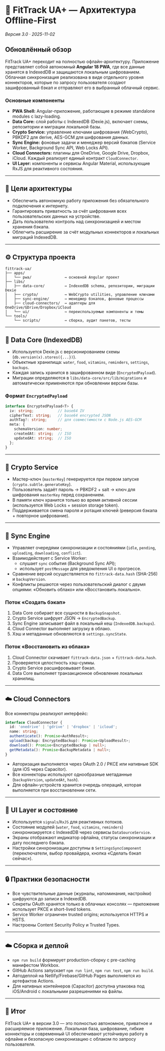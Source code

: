 # 🧩 FitTrack UA+ — Архитектура Offline-First

_Версия 3.0 · 2025-11-02_

## Обновлённый обзор
FitTrack UA+ переходит на полностью офлайн-архитектуру. Приложение представляет собой автономный **Angular 18 PWA**, где все данные хранятся в IndexedDB и защищаются локальным шифрованием. Облачная синхронизация реализована в виде отдельного уровня коннекторов, которые по запросу пользователя создают зашифрованный бэкап и отправляют его в выбранный облачный сервис.

### Основные компоненты
- **PWA Shell:** Angular-приложение, работающие в режиме standalone modules с lazy-loading.
- **Data Core:** слой работы с IndexedDB (Dexie.js), включает схемы, репозитории и миграции локальной базы.
- **Crypto Service:** управление ключами шифрования (WebCrypto), PBKDF2 для derive, AES-GCM для шифрования данных.
- **Sync Engine:** фоновые задачи и менеджер версий бэкапов (Service Worker, Background Sync API, Web Locks API).
- **Cloud Connectors:** плагины для OneDrive, Google Drive, Dropbox, iCloud. Каждый реализует единый контракт `CloudConnector`.
- **UI Layer:** компоненты и сервисы Angular Material, использующие RxJS для реактивного состояния.

---

## 🎯 Цели архитектуры
- Обеспечить автономную работу приложения без обязательного подключения к интернету.
- Гарантировать приватность за счёт шифрования всех пользовательских данных на устройстве.
- Дать пользователю контроль над синхронизацией и местом хранения бэкапа.
- Облегчить расширение за счёт модульных коннекторов и локальных миграций IndexedDB.

---

## ⚙️ Структура проекта
```
fittrack-ua/
├── apps/
│   └── pwa/               → основной Angular проект
├── libs/
│   ├── data-core/         → IndexedDB schema, репозитории, миграции Dexie
│   ├── crypto/            → WebCrypto utilities, управление ключами
│   ├── sync-engine/       → менеджер бэкапов, фоновые процессы
│   ├── cloud-connectors/  → адаптеры для OneDrive/GDrive/Dropbox/iCloud
│   └── ui/                → переиспользуемые компоненты и темы
└── tools/
    └── scripts/           → сборка, аудит пакетов, тесты
```

---

## 🧠 Data Core (IndexedDB)
- Используется Dexie.js с версионированием схемы (`db.version(x).stores({...})`).
- Объектные хранилища: `water`, `food`, `vitamins`, `reminders`, `settings`, `backups`.
- Каждая запись хранится в зашифрованном виде (`EncryptedPayload`).
- Миграции определяются в `libs/data-core/src/lib/migrations` и автоматически применяются при обновлении версии базы.

### Формат `EncryptedPayload`
```ts
interface EncryptedPayload<T> {
  iv: string;           // base64 IV
  cipherText: string;   // base64 encrypted JSON
  authTag?: string;     // для совместимости с Node.js AES-GCM
  meta: {
    schemaVersion: number;
    createdAt: string;  // ISO
    updatedAt: string;  // ISO
  };
}
```

---

## 🔐 Crypto Service
- Мастер-ключ (`masterKey`) генерируется при первом запуске (`crypto.subtle.generateKey`).
- Пользователь задаёт пароль → PBKDF2 + salt → ключ для шифрования `masterKey` перед сохранением.
- В памяти ключ хранится только во время активной сессии (используется Web Locks + session storage token).
- Поддерживается смена пароля и ротация ключей (реверсия бэкапа + повторное шифрование).

---

## 🔄 Sync Engine
- Управляет очередями синхронизации и состояниями (`idle`, `pending`, `uploading`, `downloading`, `conflict`).
- Взаимодействует с Service Worker:
  - слушает `sync` события (Background Sync API);
  - использует `postMessage` для уведомления UI о прогрессе.
- Сравнение версий осуществляется по `fittrack-data.hash` (SHA-256) и `backupVersion`.
- Конфликты решаются через пользовательский диалог с двумя опциями: «Обновить облако» или «Восстановить локально».

### Поток «Создать бэкап»
1. Data Core собирает все сущности в `BackupSnapshot`.
2. Crypto Service шифрует JSON → `EncryptedBackup`.
3. Sync Engine записывает файл в локальный кеш (`IndexedDB.backups`).
4. Cloud Connector выполняет загрузку в облако.
5. Хэш и метаданные обновляются в `settings.syncState`.

### Поток «Восстановить из облака»
1. Cloud Connector скачивает `fittrack-data.json` + `fittrack-data.hash`.
2. Проверяется целостность хэш-суммы.
3. Crypto Service расшифровывает бэкап.
4. Data Core выполняет транзакционное обновление локальных хранилищ.

---

## ☁️ Cloud Connectors
Все коннекторы реализуют интерфейс:
```ts
interface CloudConnector {
  id: 'onedrive' | 'gdrive' | 'dropbox' | 'icloud';
  name: string;
  authenticate(): Promise<AuthResult>;
  upload(backup: EncryptedBackup): Promise<UploadResult>;
  download(): Promise<EncryptedBackup | null>;
  getMetadata(): Promise<BackupMetadata | null>;
}
```

- Авторизация выполняется через OAuth 2.0 / PKCE или нативные SDK (для iOS через Capacitor).
- Все коннекторы используют однообразные метаданные (`backupVersion`, `updatedAt`, `hash`).
- Для офлайн-устройств хранится очередь операций, которая выполняется при восстановлении сети.

---

## 🧭 UI Layer и состояние
- Используется `signals`/`RxJS` для реактивных потоков.
- Состояние модулей (`water`, `food`, `vitamins`, `reminders`) синхронизируется с IndexedDB через сервисы `DataSourceService`.
- Экраны отображают индикатор офлайна, статусы синхронизации и дату последнего бэкапа.
- Настройки синхронизации доступны в `SettingsSyncComponent` (переключатели, выбор провайдера, кнопка «Сделать бэкап сейчас»).

---

## 🔒 Практики безопасности
- Все чувствительные данные (журналы, напоминания, настройки) шифруются до записи в IndexedDB.
- Секреты OAuth хранятся только в облачных консолях — приложение использует PKCE и short-lived tokens.
- Service Worker ограничен trusted origins; используется HTTPS и HSTS.
- Настроены Content Security Policy и Trusted Types.

---

## ☁️ Сборка и деплой
- `npm run build` формирует production-сборку с pre-caching манифестом Workbox.
- GitHub Actions запускает `npm run lint`, `npm run test`, `npm run build`.
- Автодеплой на Netlify/Firebase/GitHub Pages выполняется из артефактов Actions.
- Для нативных контейнеров (Capacitor) доступна упаковка под iOS/Android с локальными разрешениями на файлы.

---

## 📌 Итог
FitTrack UA+ в версии 3.0 — это полностью автономное, приватное и расширяемое приложение. Локальная база, шифрование, гибкие коннекторы и современный UI обеспечивают устойчивую работу в офлайне и безопасную синхронизацию с облаком по запросу пользователя.
